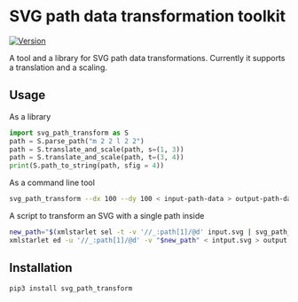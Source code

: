 SVG path data transformation toolkit
====================================

<!-- cut -->
[![Version](https://img.shields.io/pypi/v/svg-path-transform.svg)](https://pypi.org/project/svg-path-transform/)
<!-- end -->
A tool and a library for SVG path data transformations.
Currently it supports a translation and a scaling.

Usage
-----

As a library

```python
import svg_path_transform as S
path = S.parse_path("m 2 2 l 2 2")
path = S.translate_and_scale(path, s=(1, 3))
path = S.translate_and_scale(path, t=(3, 4))
print(S.path_to_string(path, sfig = 4))
```

As a command line tool

```bash
svg_path_transform --dx 100 --dy 100 < input-path-data > output-path-data
```

A script to transform an SVG with a single path inside

```bash
new_path="$(xmlstarlet sel -t -v '//_:path[1]/@d' input.svg | svg_path_transform --sx 2 --sy 2)"
xmlstarlet ed -u '//_:path[1]/@d' -v "$new_path" < intput.svg > output.svg
```

Installation
------------

    pip3 install svg_path_transform
